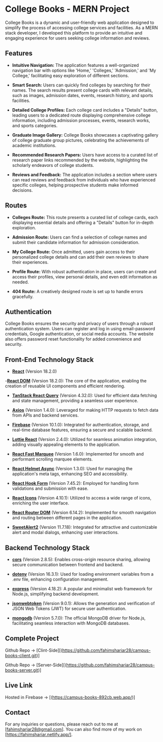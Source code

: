 # College Books - MERN Project

College Books is a dynamic and user-friendly web application designed to simplify the process of accessing college services and facilities. As a MERN stack developer, I developed this platform to provide an intuitive and engaging experience for users seeking college information and reviews.

## Features

- **Intuitive Navigation:** The application features a well-organized navigation bar with options like 'Home,' 'Colleges,' 'Admission,' and 'My College,' facilitating easy exploration of different sections.

- **Smart Search:** Users can quickly find colleges by searching for their names. The search results present college cards with relevant details, such as images, admission dates, events, research history, and sports facilities.

- **Detailed College Profiles:** Each college card includes a "Details" button, leading users to a dedicated route displaying comprehensive college information, including admission processes, events, research works, and sports categories.

- **Graduate Image Gallery:** College Books showcases a captivating gallery of college graduate group pictures, celebrating the achievements of academic institutions.

- **Recommended Research Papers:** Users have access to a curated list of research paper links recommended by the website, highlighting the scholarly endeavors of college students.

- **Reviews and Feedback:** The application includes a section where users can read reviews and feedback from individuals who have experienced specific colleges, helping prospective students make informed decisions.

## Routes

- **Colleges Route:** This route presents a curated list of college cards, each displaying essential details and offering a "Details" button for in-depth exploration.

- **Admission Route:** Users can find a selection of college names and submit their candidate information for admission consideration.

- **My College Route:** Once admitted, users gain access to their personalized college details and can add their own reviews to share their experiences.

- **Profile Route:** With robust authentication in place, users can create and access their profiles, view personal details, and even edit information as needed.

- **404 Route:** A creatively designed route is set up to handle errors gracefully.

## Authentication

College Books ensures the security and privacy of users through a robust authentication system. Users can register and log in using email-password credentials, Google authentication, or social media accounts. The website also offers password reset functionality for added convenience and security.

## Front-End Technology Stack

- [**React**](https://reactjs.org/) (Version 18.2.0)

-[**React DOM**](https://reactjs.org/docs/react-dom.html) (Version 18.2.0): The core of the application, enabling the creation of reusable UI components and efficient rendering.

- [**TanStack React Query**](https://github.com/tanstack/react-query) (Version 4.32.0): Used for efficient data fetching and state management, providing a seamless user experience.

- [**Axios**](https://github.com/axios/axios) (Version 1.4.0): Leveraged for making HTTP requests to fetch data from APIs and backend services.

- [**Firebase**](https://firebase.google.com/) (Version 10.1.0): Integrated for authentication, storage, and real-time database features, ensuring a secure and scalable backend.

- [**Lottie React**](https://github.com/Gamote/lottie-react) (Version 2.4.0): Utilized for seamless animation integration, adding visually appealing elements to the application.

- [**React Fast Marquee**](https://github.com/boyney123/react-fast-marquee) (Version 1.6.0): Implemented for smooth and performant scrolling marquee elements.

- [**React Helmet Async**](https://github.com/staylor/react-helmet-async) (Version 1.3.0): Used for managing the application's meta tags, enhancing SEO and accessibility.

- [**React Hook Form**](https://github.com/react-hook-form/react-hook-form) (Version 7.45.2): Employed for handling form validations and submission with ease.

- [**React Icons**](https://react-icons.github.io/react-icons/) (Version 4.10.1): Utilized to access a wide range of icons, enriching the user interface.

- [**React Router DOM**](https://reactrouter.com/web/guides/quick-start) (Version 6.14.2): Implemented for smooth navigation and routing between different pages in the application.

- [**SweetAlert2**](https://github.com/sweetalert2/sweetalert2) (Version 11.7.18): Integrated for attractive and customizable alert and modal dialogs, enhancing user interactions.

## Backend Technology Stack

- [**cors**](https://www.npmjs.com/package/cors) (Version 2.8.5): Enables cross-origin resource sharing, allowing secure communication between frontend and backend.

- [**dotenv**](https://www.npmjs.com/package/dotenv) (Version 16.3.1): Used for loading environment variables from a .env file, enhancing configuration management.

- [**express**](https://expressjs.com/) (Version 4.18.2): A popular and minimalist web framework for Node.js, simplifying backend development.

- [**jsonwebtoken**](https://www.npmjs.com/package/jsonwebtoken) (Version 9.0.1): Allows the generation and verification of JSON Web Tokens (JWT) for secure user authentication.

- [**mongodb**](https://www.npmjs.com/package/mongodb) (Version 5.7.0): The official MongoDB driver for Node.js, facilitating seamless interaction with MongoDB databases.

## Complete Project

Github Repo -> [Clint-Side][(https://github.com/fahimshariar28/campus-books-client.git)]

Github Repo -> [Server-Side][(https://github.com/fahimshariar28/campus-books-server.git)]

## Live Link

Hosted in Firebase -> [(https://campus-books-892cb.web.app/)]

## Contact

For any inquiries or questions, please reach out to me at [fahimshariar28@gmail.com]. You can also find more of my work on [https://fahimshariar.netlify.app/].
